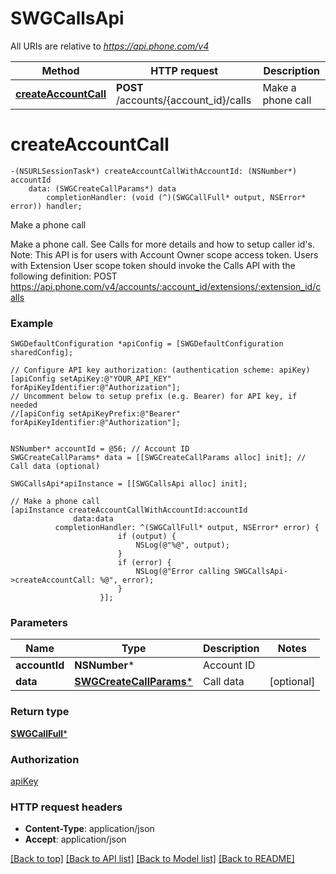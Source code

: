 # SWGCallsApi

All URIs are relative to *https://api.phone.com/v4*

Method | HTTP request | Description
------------- | ------------- | -------------
[**createAccountCall**](SWGCallsApi.md#createaccountcall) | **POST** /accounts/{account_id}/calls | Make a phone call


# **createAccountCall**
```objc
-(NSURLSessionTask*) createAccountCallWithAccountId: (NSNumber*) accountId
    data: (SWGCreateCallParams*) data
        completionHandler: (void (^)(SWGCallFull* output, NSError* error)) handler;
```

Make a phone call

Make a phone call. See Calls for more details and how to setup caller id's. Note: This API is for users with Account Owner scope access token. Users with Extension User scope token should invoke the Calls API with the following definition: POST https://api.phone.com/v4/accounts/:account_id/extensions/:extension_id/calls

### Example 
```objc
SWGDefaultConfiguration *apiConfig = [SWGDefaultConfiguration sharedConfig];

// Configure API key authorization: (authentication scheme: apiKey)
[apiConfig setApiKey:@"YOUR_API_KEY" forApiKeyIdentifier:@"Authorization"];
// Uncomment below to setup prefix (e.g. Bearer) for API key, if needed
//[apiConfig setApiKeyPrefix:@"Bearer" forApiKeyIdentifier:@"Authorization"];


NSNumber* accountId = @56; // Account ID
SWGCreateCallParams* data = [[SWGCreateCallParams alloc] init]; // Call data (optional)

SWGCallsApi*apiInstance = [[SWGCallsApi alloc] init];

// Make a phone call
[apiInstance createAccountCallWithAccountId:accountId
              data:data
          completionHandler: ^(SWGCallFull* output, NSError* error) {
                        if (output) {
                            NSLog(@"%@", output);
                        }
                        if (error) {
                            NSLog(@"Error calling SWGCallsApi->createAccountCall: %@", error);
                        }
                    }];
```

### Parameters

Name | Type | Description  | Notes
------------- | ------------- | ------------- | -------------
 **accountId** | **NSNumber***| Account ID | 
 **data** | [**SWGCreateCallParams***](SWGCreateCallParams.md)| Call data | [optional] 

### Return type

[**SWGCallFull***](SWGCallFull.md)

### Authorization

[apiKey](../README.md#apiKey)

### HTTP request headers

 - **Content-Type**: application/json
 - **Accept**: application/json

[[Back to top]](#) [[Back to API list]](../README.md#documentation-for-api-endpoints) [[Back to Model list]](../README.md#documentation-for-models) [[Back to README]](../README.md)

